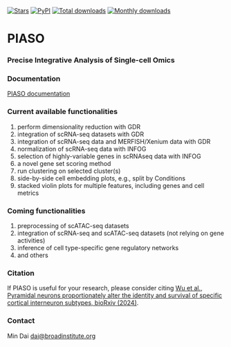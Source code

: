 [![Stars](https://img.shields.io/github/stars/genecell/PIASO?logo=GitHub&color=yellow)](https://github.com/genecell/PIASO/stargazers)
[![PyPI](https://img.shields.io/pypi/v/piaso-tools?logo=PyPI)](https://pypi.org/project/piaso-tools)
[![Total downloads](https://static.pepy.tech/personalized-badge/piaso-tools?period=total&units=international_system&left_color=black&right_color=orange&left_text=downloads)](https://pepy.tech/project/piaso-tools)
[![Monthly downloads](https://static.pepy.tech/personalized-badge/piaso-tools?period=month&units=international_system&left_color=black&right_color=orange&left_text=downloads/month)](https://pepy.tech/project/piaso-tools)

# PIASO

### Precise Integrative Analysis of Single-cell Omics

### Documentation

[PIASO documentation](https://genecell.github.io/PIASO/) 

### Current available functionalities

1. perform dimensionality reduction with GDR
2. integration of scRNA-seq datasets with GDR
3. integration of scRNA-seq data and MERFISH/Xenium data with GDR
4. normalization of scRNA-seq data with INFOG
5. selection of highly-variable genes in scRNAseq data with INFOG
6. a novel gene set scoring method
7. run clustering on selected cluster(s)
8. side-by-side cell embedding plots, e.g., split by Conditions
9. stacked violin plots for multiple features, including genes and cell metrics

### Coming functionalities

1. preprocessing of scATAC-seq datasets
2. integration of scRNA-seq and scATAC-seq datasets (not relying on gene activities)
3. inference of cell type-specific gene regulatory networks
4. and others

### Citation

If PIASO is useful for your research, please consider citing [Wu et al., Pyramidal neurons proportionately alter the identity and survival of specific cortical interneuron subtypes, bioRxiv (2024)](https://www.biorxiv.org/content/10.1101/2024.07.20.604399v1). 

### Contact
Min Dai
dai@broadinstitute.org